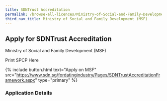 ```yaml
---
title: SDNTrust Accreditation
permalink: /browse-all-licences/Ministry-of-Social-and-Family-Development-(MSF)/SDNTrust-Accreditation
third_nav_title: Ministry of Social and Family Development (MSF)
---
```


## Apply for SDNTrust Accreditation

Ministry of Social and Family Development (MSF)

Print SPCP Here


{% include button.html text="Apply on MSF" src="https://www.sdn.sg/fordatingindustry/Pages/SDNTrustAccreditationFramework.aspx" type="primary" %}

### Application Details

